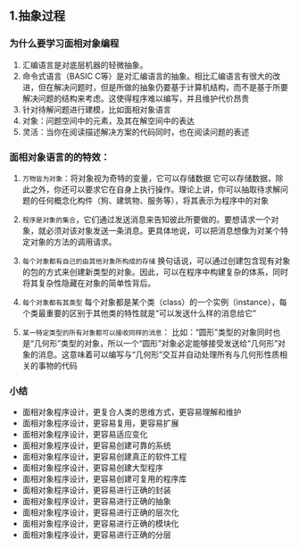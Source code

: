 
## 1.抽象过程

### 为什么要学习面相对象编程
1. 汇编语言是对底层机器的轻微抽象。
2. 命令式语言（BASIC C等）是对汇编语言的抽象。相比汇编语言有很大的改进，但在解决问题时，但是所做的抽象仍要基于计算机结构，而不是基于所要解决问题的结构来考虑。这使得程序难以编写，并且维护代价昂贵
3. 针对待解问题进行建模，比如面相对象语言
4. 对象：问题空间中的元素，及其在解空间中的表达
5. 灵活：当你在阅读描述解决方案的代码同时，也在阅读问题的表述

### 面相对象语言的的特效：
1. `万物皆为对象`：将对象视为奇特的变量，它可以存储数据
它可以存储数据，除此之外，你还可以要求它在自身上执行操作。理论上讲，你可以抽取待求解问题的任何概念化构件（狗、建筑物、服务等），将其表示为程序中的对象

2. `程序是对象的集合`，它们通过发送消息来告知彼此所要做的。要想请求一个对象，就必须对该对象发送一条消息。更具体地说，可以把消息想像为对某个特定对象的方法的调用请求。

3. `每个对象都有自己的由其他对象所构成的存储`
换句话说，可以通过创建包含现有对象的包的方式来创建新类型的对象。因此，可以在程序中构建复杂的体系，同时将其复杂性隐藏在对象的简单性背后。

4. `每个对象都有其类型`
每个对象都是某个类（class）的一个实例（instance），每个类最重要的区别于其他类的特性就是“可以发送什么样的消息给它”

5. `某一特定类型的所有对象都可以接收同样的消息`：
比如：“圆形”类型的对象同时也是“几何形”类型的对象，所以一个“圆形”对象必定能够接受发送给“几何形”对象的消息。这意味着可以编写与“几何形”交互并自动处理所有与几何形性质相关的事物的代码

### 小结
- 面相对象程序设计，更复合人类的思维方式，更容易理解和维护
- 面相对象程序设计，更容易复用，更容易扩展
- 面相对象程序设计，更容易适应变化
- 面相对象程序设计，更容易创建可靠的系统
- 面相对象程序设计，更容易创建真正的软件工程
- 面相对象程序设计，更容易创建大型程序
- 面相对象程序设计，更容易创建可复用的程序库
- 面相对象程序设计，更容易进行正确的封装
- 面相对象程序设计，更容易进行正确的抽象
- 面相对象程序设计，更容易进行正确的层次化
- 面相对象程序设计，更容易进行正确的模块化
- 面相对象程序设计，更容易进行正确的分层